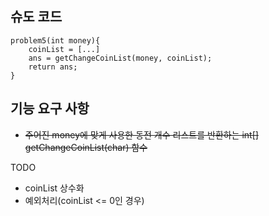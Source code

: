 ## 슈도 코드

```
problem5(int money){
    coinList = [...]
    ans = getChangeCoinList(money, coinList); 
    return ans;
}
```

## 기능 요구 사항 
- ~~주어진 money에 맞게 사용한 동전 개수 리스트를 반환하는 int[] getChangeCoinList(char) 함수~~


TODO
- coinList 상수화
- 예외처리(coinList <= 0인 경우)